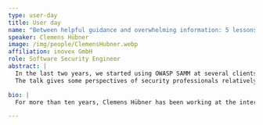 ```yaml
---
type: user-day
title: User day
name: "Between helpful guidance and overwhelming information: 5 lessons learned when kickstarting security with SAMM"
speaker: Clemens Hübner
image: /img/people/ClemensHubner.webp
affiliation: inovex GmbH
role: Software Security Engineer
abstract: |
  In the last two years, we started using OWASP SAMM at several clients with multiple teams. In this talk, we will report our experiences with the framework from the perspektive of different teams with various maturity. We will discuss the guidance SAMM offers, the biggest issues when ramping up a new organization and things we do different today than we did some years ago. 
  The talk gives some perspectives of security professionals relatively new to SAMM and hopefully will contribute to some discussions afterwards.

bio: |
  For more than ten years, Clemens Hübner has been working at the interface between software and security. After roles as a software developer and in penetration testing, he joined inovex in 2018 as a software security engineer. Today, he supports development projects at the conception and implementation level, trains colleagues, and advises on DevSecOps. 

---
```

